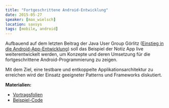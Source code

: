 ```yaml
---
title: "Fortgeschrittene Android-Entwicklung"
date: 2015-05-27
speaker: [max_wielsch]
location: saxsys
tags: [mobile, android]
---
```


Aufbauend auf dem letzten Beitrag der Java User Group Görlitz
([Einstieg in die Android-App-Entwicklung](http://www.jug-gr.de/2015/03/25/android.html)) soll das Beispiel der Notiz
App live weiterentwickelt werden, um Konzepte und deren Umsetzung für die fortgeschrittene Android-Programmierung zu
zeigen.

Mit dem Ziel, eine testbare und entkoppelte Applikationsarchitektur zu erreichen wird der Einsatz geeigneter Patterns
und Frameworks diskutiert.

**Materialien:**

- [Vortragsfolien](/downloads/juggr_advanced_android.pdf)
- [Beispiel-Code](https://github.com/muxmax/JugGrNotesApp)
